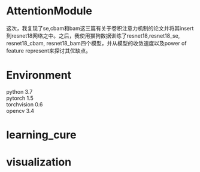 # AttentionModule
这次，我复现了se,cbam和bam这三篇有关于卷积注意力机制的论文并将其insert到resnet18网络之中。之后，我使用猫狗数据训练了resnet18,resnet18_se, resnet18_cbam, resnet18_bam四个模型，并从模型的收敛速度以及power of feature represent来探讨其优缺点。
# Environment
python 3.7    
pytorch 1.5    
torchvision 0.6    
opencv 3.4  
# learning_cure
# visualization
